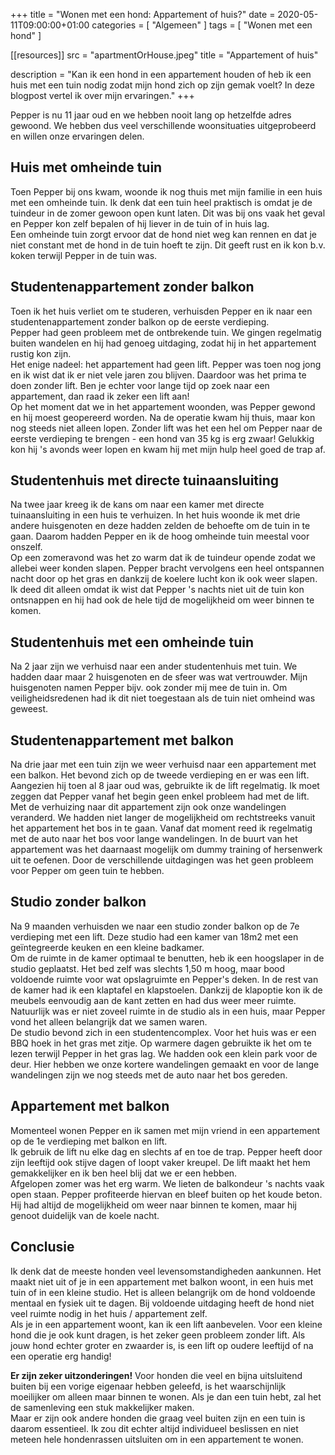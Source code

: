 +++
title =  "Wonen met een hond: Appartement of huis?"
date = 2020-05-11T09:00:00+01:00
categories = [
    "Algemeen"
]
tags = [ 
    "Wonen met een hond"
]

[[resources]]
  src = "apartmentOrHouse.jpeg"
  title = "Appartement of huis"

description = "Kan ik een hond in een appartement houden of heb ik een huis met een tuin nodig zodat mijn hond zich op zijn gemak voelt? In deze blogpost vertel ik over mijn ervaringen."
+++

Pepper is nu 11 jaar oud en we hebben nooit lang op hetzelfde adres gewoond. We hebben dus veel verschillende woonsituaties uitgeprobeerd en willen onze ervaringen delen.

## Huis met omheinde tuin
Toen Pepper bij ons kwam, woonde ik nog thuis met mijn familie in een huis met een omheinde tuin. Ik denk dat een tuin heel praktisch is omdat je de tuindeur in de zomer gewoon open kunt laten. Dit was bij ons vaak het geval en Pepper kon zelf bepalen of hij liever in de tuin of in huis lag.  
Een omheinde tuin zorgt ervoor dat de hond niet weg kan rennen en dat je niet constant met de hond in de tuin hoeft te zijn. Dit geeft rust en ik kon b.v. koken terwijl Pepper in de tuin was.

## Studentenappartement zonder balkon
Toen ik het huis verliet om te studeren, verhuisden Pepper en ik naar een studentenappartement zonder balkon op de eerste verdieping.  
Pepper had geen probleem met de ontbrekende tuin. We gingen regelmatig buiten wandelen en hij had genoeg uitdaging, zodat hij in het appartement rustig kon zijn.  
Het enige nadeel: het appartement had geen lift. Pepper was toen nog jong en ik wist dat ik er niet vele jaren zou blijven. Daardoor was het prima te doen zonder lift. Ben je echter voor lange tijd op zoek naar een appartement, dan raad ik zeker een lift aan!  
Op het moment dat we in het appartement woonden, was Pepper gewond en hij moest geopereerd worden. Na de operatie kwam hij thuis, maar kon nog steeds niet alleen lopen. Zonder lift was het een hel om Pepper naar de eerste verdieping te brengen - een hond van 35 kg is erg zwaar! Gelukkig kon hij 's avonds weer lopen en kwam hij met mijn hulp heel goed de trap af.

## Studentenhuis met directe tuinaansluiting
Na twee jaar kreeg ik de kans om naar een kamer met directe tuinaansluiting in een huis te verhuizen. In het huis woonde ik met drie andere huisgenoten en deze hadden zelden de behoefte om de tuin in te gaan. Daarom hadden Pepper en ik de hoog omheinde tuin meestal voor onszelf.  
Op een zomeravond was het zo warm dat ik de tuindeur opende zodat we allebei weer konden slapen. Pepper bracht vervolgens een heel ontspannen nacht door op het gras en dankzij de koelere lucht kon ik ook weer slapen. Ik deed dit alleen omdat ik wist dat Pepper 's nachts niet uit de tuin kon ontsnappen en hij had ook de hele tijd de mogelijkheid om weer binnen te komen.

## Studentenhuis met een omheinde tuin
Na 2 jaar zijn we verhuisd naar een ander studentenhuis met tuin. We hadden daar maar 2 huisgenoten en de sfeer was wat vertrouwder. Mijn huisgenoten namen Pepper bijv. ook zonder mij mee de tuin in. Om veiligheidsredenen had ik dit niet toegestaan ​​als de tuin niet omheind was geweest.  

## Studentenappartement met balkon
Na drie jaar met een tuin zijn we weer verhuisd naar een appartement met een balkon. Het bevond zich op de tweede verdieping en er was een lift.  
Aangezien hij toen al 8 jaar oud was, gebruikte ik de lift regelmatig. Ik moet zeggen dat Pepper vanaf het begin geen enkel probleem had met de lift.  
Met de verhuizing naar dit appartement zijn ook onze wandelingen veranderd. We hadden niet langer de mogelijkheid om rechtstreeks vanuit het appartement het bos in te gaan. Vanaf dat moment reed ik regelmatig met de auto naar het bos voor lange wandelingen. In de buurt van het appartement was het daarnaast mogelijk om dummy training of hersenwerk uit te oefenen. Door de verschillende uitdagingen was het geen probleem voor Pepper om geen tuin te hebben.

## Studio zonder balkon
Na 9 maanden verhuisden we naar een studio zonder balkon op de 7e verdieping met een lift. Deze studio had een kamer van 18m2 met een geïntegreerde keuken en een kleine badkamer.  
Om de ruimte in de kamer optimaal te benutten, heb ik een hoogslaper in de studio geplaatst. Het bed zelf was slechts 1,50 m hoog, maar bood voldoende ruimte voor wat opslagruimte en Pepper's deken. In de rest van de kamer had ik een klaptafel en klapstoelen. Dankzij de klapoptie kon ik de meubels eenvoudig aan de kant zetten en had dus weer meer ruimte.  
Natuurlijk was er niet zoveel ruimte in de studio als in een huis, maar Pepper vond het alleen belangrijk dat we samen waren.  
De studio bevond zich in een studentencomplex. Voor het huis was er een BBQ hoek in het gras met zitje. Op warmere dagen gebruikte ik het om te lezen terwijl Pepper in het gras lag. We hadden ook een klein park voor de deur. Hier hebben we onze kortere wandelingen gemaakt en voor de lange wandelingen zijn we nog steeds met de auto naar het bos gereden.

## Appartement met balkon
Momenteel wonen Pepper en ik samen met mijn vriend in een appartement op de 1e verdieping met balkon en lift.  
Ik gebruik de lift nu elke dag en slechts af en toe de trap. Pepper heeft door zijn leeftijd ook stijve dagen of loopt vaker kreupel. De lift maakt het hem gemakkelijker en ik ben heel blij dat we er een hebben.  
Afgelopen zomer was het erg warm. We lieten de balkondeur 's nachts vaak open staan. Pepper profiteerde hiervan en bleef buiten op het koude beton. Hij had altijd de mogelijkheid om weer naar binnen te komen, maar hij genoot duidelijk van de koele nacht.  

## Conclusie
Ik denk dat de meeste honden veel levensomstandigheden aankunnen. Het maakt niet uit of je in een appartement met balkon woont, in een huis met tuin of in een kleine studio. Het is alleen belangrijk om de hond voldoende mentaal en fysiek uit te dagen. Bij voldoende uitdaging heeft de hond niet veel ruimte nodig in het huis / appartement zelf.  
Als je in een appartement woont, kan ik een lift aanbevelen. Voor een kleine hond die je ook kunt dragen, is het zeker geen probleem zonder lift. Als jouw hond echter groter en zwaarder is, is een lift op oudere leeftijd of na een operatie erg handig!  

**Er zijn zeker uitzonderingen!** Voor honden die veel en bijna uitsluitend buiten bij een vorige eigenaar hebben geleefd, is het waarschijnlijk moeilijker om alleen maar binnen te wonen. Als je dan een tuin hebt, zal het de samenleving een stuk makkelijker maken.  
Maar er zijn ook andere honden die graag veel buiten zijn en een tuin is daarom essentieel. Ik zou dit echter altijd individueel beslissen en niet meteen hele hondenrassen uitsluiten om in een appartement te wonen.
